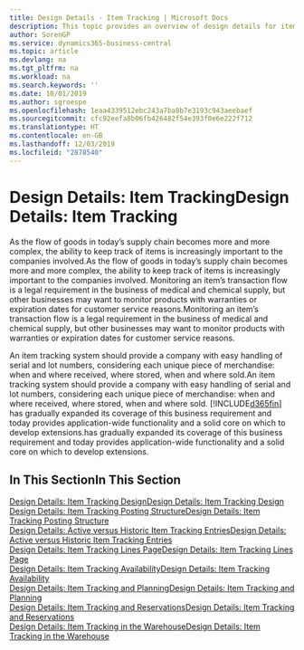 ```yaml
---
title: Design Details - Item Tracking | Microsoft Docs
description: This topic provides an overview of design details for item tracking.
author: SorenGP
ms.service: dynamics365-business-central
ms.topic: article
ms.devlang: na
ms.tgt_pltfrm: na
ms.workload: na
ms.search.keywords: ''
ms.date: 10/01/2019
ms.author: sgroespe
ms.openlocfilehash: 1eaa4339512ebc243a7ba8b7e3193c943aeebaef
ms.sourcegitcommit: cfc92eefa8b06fb426482f54e393f0e6e222f712
ms.translationtype: HT
ms.contentlocale: en-GB
ms.lasthandoff: 12/03/2019
ms.locfileid: "2878540"
---
```

# <a name="design-details-item-tracking"></a><span data-ttu-id="fd1da-103">Design Details: Item Tracking</span><span class="sxs-lookup"><span data-stu-id="fd1da-103">Design Details: Item Tracking</span></span>
<span data-ttu-id="fd1da-104">As the flow of goods in today’s supply chain becomes more and more complex, the ability to keep track of items is increasingly important to the companies involved.</span><span class="sxs-lookup"><span data-stu-id="fd1da-104">As the flow of goods in today’s supply chain becomes more and more complex, the ability to keep track of items is increasingly important to the companies involved.</span></span> <span data-ttu-id="fd1da-105">Monitoring an item’s transaction flow is a legal requirement in the business of medical and chemical supply, but other businesses may want to monitor products with warranties or expiration dates for customer service reasons.</span><span class="sxs-lookup"><span data-stu-id="fd1da-105">Monitoring an item’s transaction flow is a legal requirement in the business of medical and chemical supply, but other businesses may want to monitor products with warranties or expiration dates for customer service reasons.</span></span>  

<span data-ttu-id="fd1da-106">An item tracking system should provide a company with easy handling of serial and lot numbers, considering each unique piece of merchandise: when and where received, where stored, when and where sold.</span><span class="sxs-lookup"><span data-stu-id="fd1da-106">An item tracking system should provide a company with easy handling of serial and lot numbers, considering each unique piece of merchandise: when and where received, where stored, when and where sold.</span></span> [!INCLUDE[d365fin](includes/d365fin_md.md)] <span data-ttu-id="fd1da-107">has gradually expanded its coverage of this business requirement and today provides application-wide functionality and a solid core on which to develop extensions.</span><span class="sxs-lookup"><span data-stu-id="fd1da-107">has gradually expanded its coverage of this business requirement and today provides application-wide functionality and a solid core on which to develop extensions.</span></span>  

## <a name="in-this-section"></a><span data-ttu-id="fd1da-108">In This Section</span><span class="sxs-lookup"><span data-stu-id="fd1da-108">In This Section</span></span>  
[<span data-ttu-id="fd1da-109">Design Details: Item Tracking Design</span><span class="sxs-lookup"><span data-stu-id="fd1da-109">Design Details: Item Tracking Design</span></span>](design-details-item-tracking-design.md)  
[<span data-ttu-id="fd1da-110">Design Details: Item Tracking Posting Structure</span><span class="sxs-lookup"><span data-stu-id="fd1da-110">Design Details: Item Tracking Posting Structure</span></span>](design-details-item-tracking-posting-structure.md)  
[<span data-ttu-id="fd1da-111">Design Details: Active versus Historic Item Tracking Entries</span><span class="sxs-lookup"><span data-stu-id="fd1da-111">Design Details: Active versus Historic Item Tracking Entries</span></span>](design-details-active-versus-historic-item-tracking-entries.md)  
[<span data-ttu-id="fd1da-112">Design Details: Item Tracking Lines Page</span><span class="sxs-lookup"><span data-stu-id="fd1da-112">Design Details: Item Tracking Lines Page</span></span>](design-details-item-tracking-lines-window.md)  
[<span data-ttu-id="fd1da-113">Design Details: Item Tracking Availability</span><span class="sxs-lookup"><span data-stu-id="fd1da-113">Design Details: Item Tracking Availability</span></span>](design-details-item-tracking-availability.md)  
[<span data-ttu-id="fd1da-114">Design Details: Item Tracking and Planning</span><span class="sxs-lookup"><span data-stu-id="fd1da-114">Design Details: Item Tracking and Planning</span></span>](design-details-item-tracking-and-planning.md)  
[<span data-ttu-id="fd1da-115">Design Details: Item Tracking and Reservations</span><span class="sxs-lookup"><span data-stu-id="fd1da-115">Design Details: Item Tracking and Reservations</span></span>](design-details-item-tracking-and-reservations.md)  
[<span data-ttu-id="fd1da-116">Design Details: Item Tracking in the Warehouse</span><span class="sxs-lookup"><span data-stu-id="fd1da-116">Design Details: Item Tracking in the Warehouse</span></span>](design-details-item-tracking-in-the-warehouse.md)
